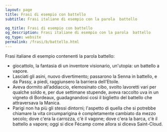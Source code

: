 ```yaml
---
layout: page
title: Frasi di esempio con battello 
subtitle: Frasi italiane di esempio con la parola  battello

og_title: Frasi di esempio con battello 
og_description: Frasi italiane di esempio con la parola  battello
og_type: website
permalink: /frasi/b/battello.html
---
```


Frasi italiane di esempio contenenti la parola battello:


- giocattolo, la fantasia di un inventore visionario, un'utopia: un battello a vapore.
- Lasciati gli asini, nuovo divertimento; passarono la Senna in battello, e da Passy, a piedi, raggiunsero la barriera dell'Etoile.
- Aveva dormito all’addiaccio, elemosinato cibo, svolto lavoretti vari per qualche soldo e, per due settimane stupende, aveva raccolto uva in un vigneto di Bordeaux, guadagnandosi così il biglietto del battello che attraversava la Manica.
- Parigi non ha più gli stessi dintorni; l'aspetto di quella che si potrebbe chiamare la vita circumparigina è completamente cambiato da mezzo secolo; dove c'era la carrozza, c'è il vagone; dove c'era la barca, c'è il battello a vapore; oggi si dice Fécamp come allora si diceva Saint-Cloud.
